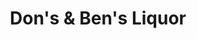 ---
title: "Don's & Ben's Liquor"
url: /san-antonio/dons-und-bens-liquor-potranco-road/
shop: Spirituosen
---